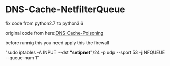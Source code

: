 # DNS-Cache-NetfilterQueue
<p>fix code from python2.7 to python3.6</p>
<p>original code from here:<a href="https://github.com/ShanjinurIslam/Computer-Security-DNS-Cache-Poisoning">DNS-Cache-Poisoning</a></p>
<p>before runnig this you need apply this the firewall</p>
<p>"sudo iptables -A INPUT --dst <strong>"setipnet"</strong>/24 -p udp --sport 53 -j NFQUEUE --queue-num 1"</p>
<p>&nbsp;</p>
